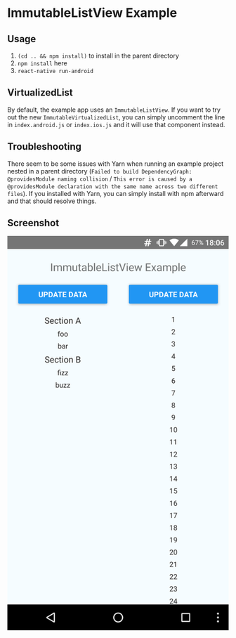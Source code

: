 # ImmutableListView Example

## Usage

1. `(cd .. && npm install)` to install in the parent directory
2. `npm install` here
3. `react-native run-android`

## VirtualizedList

By default, the example app uses an `ImmutableListView`. If you want to try out the new `ImmutableVirtualizedList`,
you can simply uncomment the line in `index.android.js` or `index.ios.js` and it will use that component instead.

## Troubleshooting

There seem to be some issues with Yarn when running an example project nested in a parent directory
(`Failed to build DependencyGraph: @providesModule naming collision` / `This error is caused by a @providesModule declaration with the same name across two different files`).
If you installed with Yarn, you can simply install with npm afterward and that should resolve things.

## Screenshot

![ImmutableListView screenshot](screenshots/listview.png)

